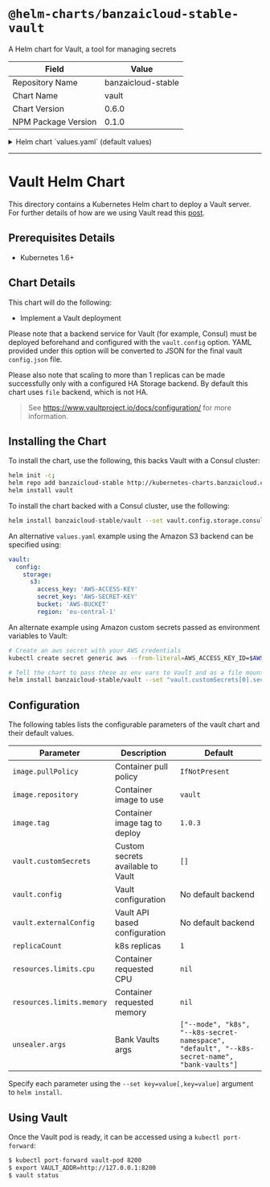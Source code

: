 # `@helm-charts/banzaicloud-stable-vault`

A Helm chart for Vault, a tool for managing secrets

| Field               | Value              |
| ------------------- | ------------------ |
| Repository Name     | banzaicloud-stable |
| Chart Name          | vault              |
| Chart Version       | 0.6.0              |
| NPM Package Version | 0.1.0              |

<details>

<summary>Helm chart `values.yaml` (default values)</summary>

```yaml
# Default values for vault.
# This is a YAML-formatted file.
# Declare variables to be passed into your templates.
replicaCount: 1
strategy:
  type: RollingUpdate
image:
  repository: vault
  tag: 1.1.0
  pullPolicy: IfNotPresent
service:
  name: vault
  type: ClusterIP
  port: 8200
  # annotations:
  #   cloud.google.com/load-balancer-type: "Internal"
ingress:
  enabled: false
  # Used to create Ingress record (should used with service.type: ClusterIP).
  # hosts:
  #  - chart-example.local
  # annotations:
  #   kubernetes.io/ingress.class: nginx
  #   kubernetes.io/tls-acme: "true"
  # tls:
  #   Secrets must be manually created in the namespace.
  #   - secretName: chart-example-tls
  #     hosts:
  #       - chart-example.local
persistence:
  ## Enable persistence using Persistent Volume Claims
  ## ref: http://kubernetes.io/docs/user-guide/persistent-volumes/
  enabled: false
  ## Vault data Persistent Volume Storage Class
  ## If defined, storageClassName: <storageClass>
  ## If set to "-", storageClassName: "", which disables dynamic provisioning
  ## If undefined (the default) or set to null, no storageClassName spec is
  ## set, choosing the default provisioner. (gp2 on AWS, standard on
  ## GKE, AWS & OpenStack)
  # storageClass: "-"
  # Used for hostPath persistence if left empty, "emptyDir" will be used
  hostPath: ""
  ## Set default PVC size
  size: 10G
  ## Set default PVC access mode: https://kubernetes.io/docs/concepts/storage/persistent-volumes/#access-modes
  accessMode: ReadWriteOnce
podAnnotations:
  prometheus.io/scrape: "true"
  prometheus.io/path: "/metrics"
  prometheus.io/port: "9102"
resources: {}
  # We usually recommend not to specify default resources and to leave this as a conscious
  # choice for the user. This also increases chances charts run on environments with little
  # resources, such as Minikube. If you do want to specify resources, uncomment the following
  # lines, adjust them as necessary, and remove the curly braces after 'resources:'.
  # limits:
  #   cpu: 100m
  #   memory: 128Mi
  # requests:
  #   cpu: 100m
  #   memory: 128Mi
vault:
  # Allows the mounting of various custom secrets to enable production vault
  # configurations. The comments show an example usage for mounting a TLS
  # secret. The two fields required are a secretName indicating the name of
  # the Kuberentes secret (created outside of this chart), and the mountPath
  # at which it should be mounted in the Vault container.
  customSecrets: []
    # - secretName: vault-tls
    #   mountPath: /vault/tls
  externalConfig:
    # Allows creating policies in Vault which can be used later on in roles
    # for the Kubernetes based authentication.
    # See https://www.vaultproject.io/docs/concepts/policies.html for more information.
    policies:
      - name: allow_secrets
        rules: path "secret/*" {
                capabilities = ["create", "read", "update", "delete", "list"]
              }
    auth:
      - type: kubernetes
        # Allows creating roles in Vault which can be used later on for the Kubernetes based
        # authentication.
        # See https://www.vaultproject.io/docs/auth/kubernetes.html#creating-a-role for
        # more information.
        roles:
          # Allow every pod in the default namespace to use the secret kv store
          - name: default
            bound_service_account_names: default
            bound_service_account_namespaces: default
            policies: allow_secrets
            ttl: 1h
    secrets:
      - path: secret
        type: kv
        description: General secrets.
        options:
          version: 2
  config:
    # A YAML representation of a final vault config.json file.
    # See https://www.vaultproject.io/docs/configuration/ for more information.
    listener:
      tcp:
        address: '[::]:8200'
        # tls_disable: true
        tls_cert_file: /vault/tls/server.crt
        tls_key_file: /vault/tls/server.key

    telemetry:
      statsd_address: localhost:9125

    ui: true

    # See https://www.vaultproject.io/docs/configuration/storage/ for storage backends
    storage: {}
      # file:
      #   path: "/vault/file"
      # consul:
      #   address: ""
      #   path: ""
      #
      # etcd:
      #   address: ""
      #   path: "vault/"
      #
      # s3:
      #   bucket: ""
      #   region: ""
      #   access_key: ""
      #   secret_key: ""
      #   endpoint: "" # When not using AWS S3
      #
      # gcs:
      #   bucket: ""
      #   credentials_file: ""
      #   ha_enabled: "true"
    # api_addr: http://localhost:8200

  # Until this issue is fixed: https://github.com/kubernetes/helm/issues/3117
  # we have to workaround the default storage problem.
  defaultStorage:
    storage:
      file:
        path: "/vault/file"

  logLevel: info

unsealer:
  image:
    repository: banzaicloud/bank-vaults
    tag: 0.4.13
    pullPolicy: IfNotPresent
  args: [
      "--mode",
      "k8s",
      "--k8s-secret-namespace",
      "default",
      "--k8s-secret-name",
      "bank-vaults"
  ]
  metrics:
    enabled: true
    debug: true
    name: metrics
    type: ClusterIP
    port: 9091
    serviceMonitor:
      enabled: false
      additionalLabels: {}
    annotations:
      prometheus.io/scrape: "true"
      prometheus.io/path: "/metrics"
      prometheus.io/port: "9091"

statsd:
  metrics:
    enabled: true
    port: 9102
    serviceMonitor:
      enabled: false
      additionalLabels: {}
  config:
    mappings:
    - match: vault.route.*.*
      name: "vault_route"
      labels:
        method: "$1"
        path: "$2"

```

</details>

---

# Vault Helm Chart

This directory contains a Kubernetes Helm chart to deploy a Vault server. For further details of how are we using Vault read this [post](https://banzaicloud.com/blog/oauth2-vault/).

## Prerequisites Details

- Kubernetes 1.6+

## Chart Details

This chart will do the following:

- Implement a Vault deployment

Please note that a backend service for Vault (for example, Consul) must
be deployed beforehand and configured with the `vault.config` option. YAML
provided under this option will be converted to JSON for the final vault
`config.json` file.

Please also note that scaling to more than 1 replicas can be made successfully only with a configured HA Storage backend. By default this chart uses `file` backend, which is not HA.

> See https://www.vaultproject.io/docs/configuration/ for more information.

## Installing the Chart

To install the chart, use the following, this backs Vault with a Consul cluster:

```bash
helm init -c;
helm repo add banzaicloud-stable http://kubernetes-charts.banzaicloud.com/branch/master
helm install vault
```

To install the chart backed with a Consul cluster, use the following:

```bash
helm install banzaicloud-stable/vault --set vault.config.storage.consul.address="myconsul-svc-name:8500",vault.config.storage.consul.path="vault"
```

An alternative `values.yaml` example using the Amazon S3 backend can be specified using:

```yaml
vault:
  config:
    storage:
      s3:
        access_key: 'AWS-ACCESS-KEY'
        secret_key: 'AWS-SECRET-KEY'
        bucket: 'AWS-BUCKET'
        region: 'eu-central-1'
```

An alternate example using Amazon custom secrets passed as environment variables to Vault:

```bash
# Create an aws secret with your AWS credentials
kubectl create secret generic aws --from-literal=AWS_ACCESS_KEY_ID=$AWS_ACCESS_KEY_ID --from-literal=AWS_SECRET_ACCESS_KEY=$AWS_SECRET_ACCESS_KEY

# Tell the chart to pass these as env vars to Vault and as a file mount if needed
helm install banzaicloud-stable/vault --set "vault.customSecrets[0].secretName=aws" --set "vault.customSecrets[0].mountPath=/vault/aws"
```

## Configuration

The following tables lists the configurable parameters of the vault chart and their default values.

| Parameter                 | Description                       | Default                                                                                      |
| ------------------------- | --------------------------------- | -------------------------------------------------------------------------------------------- |
| `image.pullPolicy`        | Container pull policy             | `IfNotPresent`                                                                               |
| `image.repository`        | Container image to use            | `vault`                                                                                      |
| `image.tag`               | Container image tag to deploy     | `1.0.3`                                                                                      |
| `vault.customSecrets`     | Custom secrets available to Vault | `[]`                                                                                         |
| `vault.config`            | Vault configuration               | No default backend                                                                           |
| `vault.externalConfig`    | Vault API based configuration     | No default backend                                                                           |
| `replicaCount`            | k8s replicas                      | `1`                                                                                          |
| `resources.limits.cpu`    | Container requested CPU           | `nil`                                                                                        |
| `resources.limits.memory` | Container requested memory        | `nil`                                                                                        |
| `unsealer.args`           | Bank Vaults args                  | `["--mode", "k8s", "--k8s-secret-namespace", "default", "--k8s-secret-name", "bank-vaults"]` |

Specify each parameter using the `--set key=value[,key=value]` argument to `helm install`.

## Using Vault

Once the Vault pod is ready, it can be accessed using a `kubectl port-forward`:

```bash
$ kubectl port-forward vault-pod 8200
$ export VAULT_ADDR=http://127.0.0.1:8200
$ vault status
```
